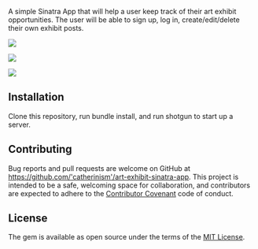 A simple Sinatra App that will help a user keep track of their art exhibit opportunities. The user will be able to sign up, log in, create/edit/delete their own exhibit posts.

![](http://i66.tinypic.com/1448vvs.jpg)

![](http://i63.tinypic.com/ab0ztl.jpg)

![](http://i64.tinypic.com/opps89.jpg)

## Installation

Clone this repository, run bundle install, and run shotgun to start up a server.

## Contributing

Bug reports and pull requests are welcome on GitHub at https://github.com/'catherinism'/art-exhibit-sinatra-app. This project is intended to be a safe, welcoming space for collaboration, and contributors are expected to adhere to the [Contributor Covenant](http://contributor-covenant.org) code of conduct.

## License

The gem is available as open source under the terms of the [MIT License](https://opensource.org/licenses/MIT).
